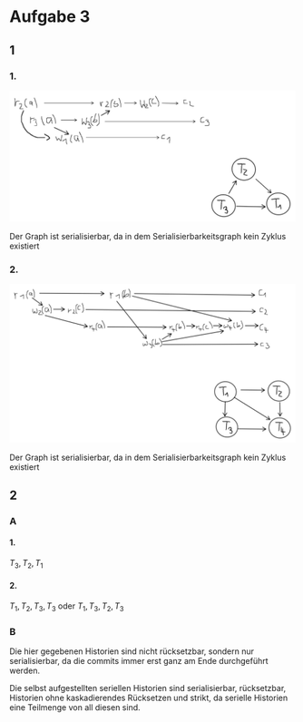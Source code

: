 # Aufgabe 3
## 1
### 1.
![picture 2](_resources/686cf2fbee1b3b5424bb4dbc3cb85be0478e541f7aba4558b036efac00ef83fd.png)  

Der Graph ist serialisierbar, da in dem Serialisierbarkeitsgraph kein Zyklus existiert


### 2.
![picture 1](_resources/a0edd158add09ab25cde2fbd0d2782a35a073a14d24509249eea0dca7ffefb88.png)  

Der Graph ist serialisierbar, da in dem Serialisierbarkeitsgraph kein Zyklus existiert

## 2
### A
#### 1.
$T_3, T_2, T_1$

#### 2.
$T_1, T_2, T_3, T_3$ oder $T_1, T_3, T_2, T_3$

### B
Die hier gegebenen Historien sind nicht rücksetzbar, sondern nur serialisierbar, da die commits immer erst ganz am Ende durchgeführt werden.

Die selbst aufgestellten seriellen Historien sind serialisierbar, rücksetzbar, Historien ohne kaskadierendes Rücksetzen und strikt, da serielle Historien eine Teilmenge von all diesen sind.